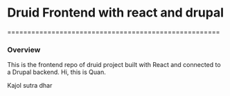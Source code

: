 # Druid Frontend with react and drupal

=====================================================

### Overview

This is the frontend repo of druid project built with React and connected to a Drupal backend.
Hi, this is Quan.

Kajol sutra dhar